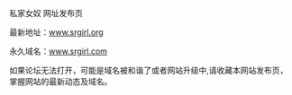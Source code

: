 私家女奴 网址发布页

最新地址：www.srgirl.org

永久域名：www.srgirl.com

如果论坛无法打开，可能是域名被和谐了或者网站升级中,请收藏本网站发布页，掌握网站的最新动态及域名。
